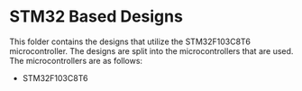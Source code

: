 # STM32 Based Designs

This folder contains the designs that utilize the STM32F103C8T6 microcontroller. The designs are split into the microcontrollers that are used. The microcontrollers are as follows:

- STM32F103C8T6